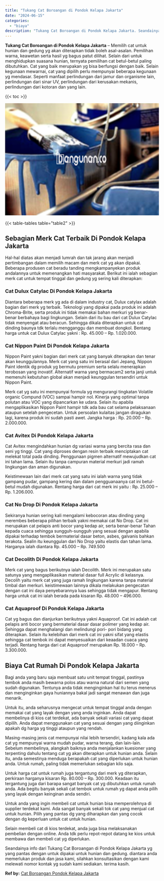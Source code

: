 ```yaml
---
title: "Tukang Cat Boroangan di Pondok Kelapa Jakarta"
date: "2024-06-15"
categories: 
  - "biaya"
description: "Tukang Cat Boroangan di Pondok Kelapa Jakarta. Seandainya info dari Tukang Cat Boroangan di Pondok Kelapa Jakarta yg yang pantas dengan untuk dipakai untuk h..."
---
```


**Tukang Cat Boroangan di Pondok Kelapa Jakarta** – Memilih cat untuk hunian dan gedung yg akan diterapkan tidak boleh asal-asalan. Pemilihan warna, keawetan serta hasil yg bagus patut dilihat. Selain dari untuk menghidupkan suasana hunian, ternyata pemilihan cat betul-betul paling dibutuhkan. Cat yang baik merupakan yg bisa berfungsi dengan baik. Selain kegunaan mewarnai, cat yang dipilih perlu mempunyai beberapa kegunaan yg mendasar. Seperti manfaat perlindungan dari jamur dan organisme lain, perlindungan dari sinar UV, perlindungan dari kerusakan mekanis, perlindungan dari kotoran dan yang lain.

{{< toc >}}

![Tukang Cat Boroangan di Pondok Kelapa Jakarta](/images/jasa-cat-murah10.png)

{{< table-tables table="table2" >}}

## Sebagian Merk Cat Terbaik Di Pondok Kelapa Jakarta

Hal-hal diatas akan menjadi lumrah dan tak jarang akan menjadi pertimbangan dalam memilih macam dan merk cat yg akan dipakai. Beberapa produsen cat beradu tanding mengkampanyekan produk andalannya untuk memenangkan hati masyarakat. Berikut ini ialah sebagian merk cat untuk tempat tinggal dan gedung yg sering kali diterapkan:

### Cat Dulux Catylac Di Pondok Kelapa Jakarta

Diantara beberapa merk yg ada di dalam industry cat, Dulux catylax adalah bagian dari merk yg terbaik. Teknologi yang dipakai pada produk ini adalah Chroma-Brite, serta produk ini tidak memakai bahan merkuri yg benar-benar berbahaya bagi lingkungan. Selain dari itu bau dari cat Dulux Catylac tidak menyengat atau beracun. Sehingga dikala diterapkan untuk cat dinding baunya tdk terlalu mengganggu dan membuat dongkol. Bentang harga untuk cat Dulux Catylac yakni : Rp. 45.000 – Rp. 1.020.000.

### Cat Nippon Paint Di Pondok Kelapa Jakarta

Nippon Paint yakni bagian dari merk cat yang banyak diterapkan dan tenar akan keunggulannya. Merk cat yang satu ini berasal dari Jepang, Nippon Paint identik dg produk yg bermutu premium serta selalu menerapkan terobosan yang inovatif. Alternatif warna yang bermacam2 serta janji untuk memenuhi kebutuhan global akan menjadi keunggulan tersendiri untuk Nippon Paint.

Merk cat yg satu ini mempunyai formula yg mengurangi tingkatan Volatile organic Compund (VOC) sampai hampir nol. Kinerja yang optimal tanpa polutan atau VOC yang dipancarkan ke udara. Selain itu apabila mengaplikasikan Nippon Paint hampir tdk ada bau cat selama pelaksanaan ataupun setelah pengecetan. Untuk persoalan kulaitas jangan diragukan lagi, karena produk ini sudah pasti awet. Jangka harga : Rp. 20.000 – Rp. 2.000.000.

### Cat Avitex Di Pondok Kelapa Jakarta

Cat Avitex mengindahkan hunian dg variasi warna yang bercita rasa dan seni yg tinggi. Cat yang diproses dengan resin terbaik menciptakan cat melekat total pada dinding. Penggunaan pigmen alternatif mewujudkan cat ini tahan lama. Selain itu tanpa campuran material merkuri jadi ramah lingkungan dan aman digunakan.

Keistimewaan lain dari merk cat yang satu ini ialah warna yang tidak gampang pudar, gampang kering dan dalam pengguanaanya cat ini betul-betul mudah digunakan. Rentang harga dari cat merk ini yaitu : Rp. 25.000 – Rp. 1.206.000.

### Cat No Drop Di Pondok Kelapa Jakarta

Sekiranya hunian sering kali mengalami kebocoran atau dinding yang merembes beberapa pilihan terbaik yakni memakai cat No Drop. Cat ini merupakan cat pelapis anti bocor yang kedap air, serta benar-benar Tahan kepada cuaca sehingga sungguh-sungguh yang sesuai dengan apabila dipakai terhadap tembok bermaterial dasar beton, asbes, galvanis bahkan terakota. Sealin itu keunggulan dari No Drop yaitu elastis dan tahan lama. Harganya ialah diantara Rp. 45.000 – Rp. 749.500

### Cat Decolith Di Pondok Kelapa Jakarta

Merk cat yang bagus berikutnya ialah Decolith. Merk ini merupakan satu satunya yang mengaplikasikan material dasar full Acrylic di kelasnya. Decolih yaitu merk cat yang juga ramah lingkungan karena tanpa material timbal dan merkuri. keistimewaan lainnya dikala melakukan pengecatan dengan cat ini daya penyebarannya luas sehingga tidak mengapur. Rentang harga untuk cat ini ialah berada pada kisaran Rp. 48.000 – 496.000.

### Cat Aquaproof Di Pondok Kelapa Jakarta

Cat yg bagus dan dianjurkan berikutnya yakni Aquaproof. Cat ini adalah cat pelapis anti bocor yang bermaterial dasar dasar polimer yang kedap air. Sehingga dapat menghalangi dan melindungi pori- pori bidang yang diterapkan. Selain itu kelebihan dari merk cat ini yakni sifat yang elastis sehingga cat tembok ini dapat menyesuaikan dari keaadan cuaca yang terjadi. Rentang harga dari cat Aquaproof merupakan Rp. 18.000 – Rp. 3.300.000.

## Biaya Cat Rumah Di Pondok Kelapa Jakarta

Bagi anda yang baru saja membuat satu unit tempat tinggal, pastinya tembok anda masih bewarna polos atau warna natural dari semen yang sudah digunakan. Tentunya anda tidak menginginkan hal itu terus menerus dan menginginkan gaya huniannya bakal jadi sangat menawan dan juga menarik.

Untuk itu, anda seharusnya mengecat untuk tempat tinggal anda dengan memakai cat yang layak dengan yang anda inginkan. Anda dapat membelinya di kios cat terdekat, ada banyak sekali variasi cat yang dapat dipilih. Anda dapat menggunakan cat yang sesuai dengan yang diinginkan apakah dg harga yg tinggi ataupun yang rendah.

Masing-masing jenis cat mempunyai nilai lebih tersendiri, kadang kala ada cat yg mempunyai warna mudah pudar, warna terang, dan lain-lain. Sebelum membelinya, alangkah baiknya anda menjalankan kuesioner yang terpenting dahulu tentang cat yg akan diterapkan untuk hunian anda. Selain itu, anda semestinya menduga berapakah cat yang diperlukan untuk hunian anda. Untuk rumah, paling tidak memerlukan sebagian kilo saja.

Untuk harga cat untuk rumah juga tergantung dari merk yg diterapkan, perkiraan harganya kisaran Rp. 80.000 – Rp. 300.000. Keadaan itu tergantung juga dari barapa sangat banyak cat yg dibutuhkan untuk rumah anda. Ada begitu banyak sekali cat tembok untuk rumah yg dapat anda pilih yang layak dengan keinginan anda sendiri.

Untuk anda yang ingin membeli cat untuk hunian bisa memperolehnya di supplier terdekat kami. Ada sangat banyak sekali tok cat yang menjual cat untuk hunian. Pilih yang pantas dg yang diharapkan dan yang cocok dengan dg keperluan untuk cat untuk hunian.

Selain membeli cat di kios terdekat, anda juga bisa melaksanakan pembelian dengan online. Anda tdk perlu repot-repot datang ke kios untuk membawa dan membeli cat yg diperlukan.

Seandainya info dari Tukang Cat Boroangan di Pondok Kelapa Jakarta yg yang pantas dengan untuk dipakai untuk hunian dan gedung. diantara anda memerlukan produk dan jasa kami, silahkan konsultasikan dengan kami melewati nomor kontak yg sudah kami sediakan. terima kasih.

**Ref by:** [Cat Boroangan Pondok Kelapa Jakarta](https://id.wikipedia.org/wiki/Cat)
